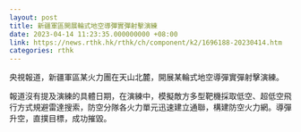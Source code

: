```yaml
---
layout: post
title: 新疆軍區開展輪式地空導彈實彈射擊演練
date: 2023-04-14 11:23:35.000000000 +08:00
link: https://news.rthk.hk/rthk/ch/component/k2/1696188-20230414.htm
categories: rthk
---
```


央視報道，新疆軍區某火力團在天山北麓，開展某輪式地空導彈實彈射擊演練。

報道沒有提及演練的具體日期，在演練中，模擬敵方多型靶機採取低空、超低空飛行方式規避雷達搜索，防空分隊各火力單元迅速建立通聯，構建防空火力網。導彈升空，直撲目標，成功摧毀。
